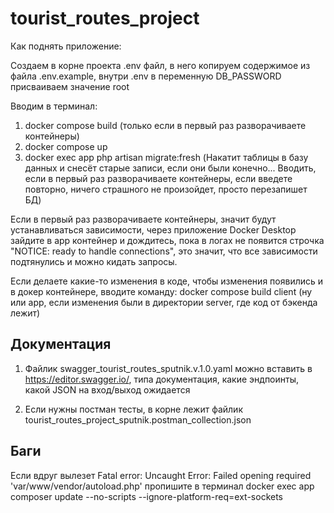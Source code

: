 # tourist_routes_project
Как поднять приложение:

Создаем в корне проекта .env файл, в него копируем содержимое из файла .env.example,
внутри .env в переменную DB_PASSWORD присваиваем значение root

Вводим в терминал:
1) docker compose build (только если в первый раз разворачиваете контейнеры)
2) docker compose up
3) docker exec app php artisan migrate:fresh (Накатит таблицы в базу данных и снесёт старые записи, 
   если они были конечно... Вводить, если в первый раз разворачиваете контейнеры, 
   если введете повторно, ничего страшного не произойдет, просто перезапишет БД)

Если в первый раз разворачиваете контейнеры,
значит будут устанавливаться зависимости,
через приложение Docker Desktop зайдите в app контейнер
и дождитесь, пока в логах не появится строчка "NOTICE: ready to handle connections",
это значит, что все зависимости подтянулись и можно кидать запросы.

Если делаете какие-то изменения в коде, чтобы изменения появились
и в докер контейнере, вводите команду: docker compose build client
(ну или app, если изменения были в директории server, где код от бэкенда лежит)

## Документация
1) Файлик swagger_tourist_routes_sputnik.v.1.0.yaml можно вставить в https://editor.swagger.io/,
типа документация, какие эндпоинты, какой JSON на вход/выход ожидается

2) Если нужны постман тесты, в корне лежит файлик tourist_routes_project_sputnik.postman_collection.json

## Баги

Если вдруг вылезет Fatal error: Uncaught Error: Failed opening required 'var/www/vendor/autoload.php'
пропишите в терминал docker exec app composer update --no-scripts --ignore-platform-req=ext-sockets
